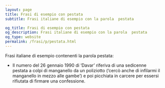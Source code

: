 ```yaml
---
layout: page
title: Frasi di esempio con pestata 
subtitle: Frasi italiane di esempio con la parola  pestata

og_title: Frasi di esempio con pestata 
og_description: Frasi italiane di esempio con la parola  pestata
og_type: website
permalink: /frasi/p/pestata.html
---
```


Frasi italiane di esempio contenenti la parola pestata:


- Il numero del 26 gennaio 1990 di ‘Davar’ riferiva di una sedicenne pestata a colpi di manganello da un poliziotto (‘cercò anche di infilarmi il manganello in mezzo alle gambe’) e poi picchiata in carcere per essersi rifiutata di firmare una confessione.
